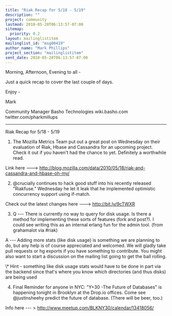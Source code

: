 ```yaml
---
title: "Riak Recap for 5/18 - 5/19"
description: ""
project: community
lastmod: 2010-05-20T06:13:57-07:00
sitemap:
  priority: 0.2
layout: mailinglistitem
mailinglist_id: "msg00419"
author_name: "Mark Phillips"
project_section: "mailinglistitem"
sent_date: 2010-05-20T06:13:57-07:00
---
```



Morning, Afternoon, Evening to all -

Just a quick recap to cover the last couple of days.

Enjoy -

Mark

Community Manager
Basho Technologies
wiki.basho.com
twitter.com/pharkmillups

-----

Riak Recap for 5/18 - 5/19


1) The Mozilla Metrics Team put out a great post on Wednesday on their
evaluation of Riak, Hbase and Cassandra for an upcoming project. Check
it out if you haven't had the chance to yet. Definitely a worthwhile
read.

Link here ---&gt; 
http://blog.mozilla.com/data/2010/05/18/riak-and-cassandra-and-hbase-oh-my/

2) @crucially continues to hack good stuff into his recently released
"Riakfuse." Wednesday he let it leak that he implemented optimistic
concurrency support using if-match.

Check out the latest changes here ---&gt; http://bit.ly/9cTWXR

3) Q --- There is currently no way to query for disk usage. Is there a
method for implementing these sorts of features (fork and post?). I
could see writing this as an internal erlang fun for the admin tool.
(from grahamalot via #riak)

 A --- Adding more stats (like disk usage) is something we are
planning to do, but any help is of course appreciated and welcomed. We
will gladly take pull requests or hg exports if you have something to
contribute. You might also want to start a discussion on the mailing
list going to get the ball rolling.

\\* Hint - something like disk usage stats would have to be done in part
via the backend since that's where you know which directories (and
thus disks) are being used

4) Final Reminder for anyone in NYC: "Y+30 -The Future of Databases"
is happening tonight in Brooklyn at the Drop.io offices. Come see
@justinsheehy predict the future of database. (There will be beer,
too.)

Info here --- &gt; http://www.meetup.com/BLKNY30/calendar/13418056/

